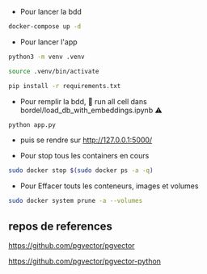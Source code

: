 - Pour lancer la bdd

```bash
docker-compose up -d
```

- Pour lancer l'app

```bash
python3 -m venv .venv
```
```bash
source .venv/bin/activate
```
```bash
pip install -r requirements.txt
```

- Pour remplir la bdd,  :anger: run all cell dans bordel/load_db_with_embeddings.ipynb   :warning:

```bash
python app.py
```
- puis se rendre sur http://127.0.0.1:5000/

- Pour stop tous les containers en cours
```bash
sudo docker stop $(sudo docker ps -a -q) 
```
- Pour Effacer touts les conteneurs, images et volumes

```bash
sudo docker system prune -a --volumes 
```
## repos de references

https://github.com/pgvector/pgvector


https://github.com/pgvector/pgvector-python